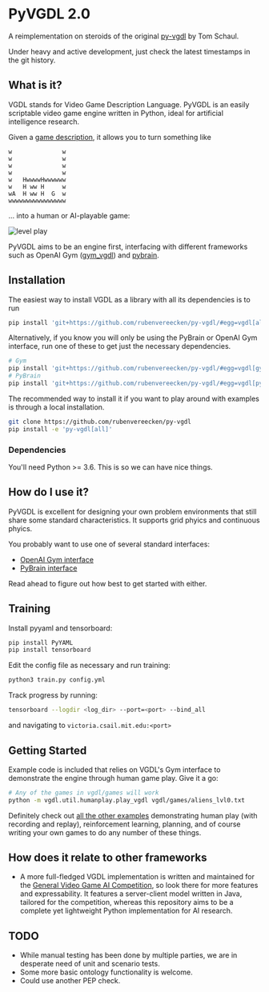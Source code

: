 # PyVGDL 2.0

A reimplementation on steroids
of the original
[py-vgdl](https://github.com/schaul/py-vgdl/)
by Tom Schaul.

Under heavy and active development,
just check the latest timestamps in the git history.


## What is it?

VGDL stands for
Video Game Description Language.
PyVGDL is an easily scriptable video game engine written in Python,
ideal for artificial intelligence research.

Given a [game description](examples/continuousphysics/platformer.txt),
it allows you to turn something like
```
w              w
w              w
w              w
w              w
w   HwwwwHwwwwww
w   H ww H     w
wA  H ww H  G  w
wwwwwwwwwwwwwwww
```
… into a human or AI-playable game:

![level play](examples/continuousphysics/left_to_right_play.png)

PyVGDL aims to be an engine first,
interfacing with
different frameworks
such as OpenAI Gym ([gym_vgdl](https://github.com/EndingCredits/gym_vgdl))
and [pybrain](vgdl/interfaces/pybrain.py).


## Installation
The easiest way to install VGDL as a library
with all its dependencies
is to run
```bash
pip install 'git+https://github.com/rubenvereecken/py-vgdl/#egg=vgdl[all]'
```
Alternatively,
if you know you will only be using
the PyBrain or OpenAI Gym interface,
run one of these
to get just the necessary dependencies.
```bash
# Gym
pip install 'git+https://github.com/rubenvereecken/py-vgdl/#egg=vgdl[gym]'
# PyBrain
pip install 'git+https://github.com/rubenvereecken/py-vgdl/#egg=vgdl[pybrain]'
```

The recommended way to install it if you want to play around
with examples is through a local installation.
```bash
git clone https://github.com/rubenvereecken/py-vgdl
pip install -e 'py-vgdl[all]'
```

### Dependencies
You'll need Python >= 3.6.
This is so we can have nice things.


## How do I use it?

PyVGDL is excellent for designing your own problem environments
that still share some standard characteristics.
It supports grid phyics and
continuous phyics.

You probably want to use
one of several standard interfaces:
- [OpenAI Gym interface](vgdl/interfaces/gym)
- [PyBrain interface](vgdl/interfaces/pybrain)

Read ahead to figure out how best to get started with either.

## Training
Install pyyaml and tensorboard:
```bash
pip install PyYAML
pip install tensorboard
```

Edit the config file as necessary and run training:
```bash
python3 train.py config.yml
```

Track progress by running:
```bash
tensorboard --logdir <log_dir> --port=<port> --bind_all
```
and navigating to `victoria.csail.mit.edu:<port>`

## Getting Started

Example code is included that relies on VGDL's Gym interface
to demonstrate the engine through human game play.
Give it a go:
```bash
# Any of the games in vgdl/games will work
python -m vgdl.util.humanplay.play_vgdl vgdl/games/aliens_lvl0.txt
```
Definitely check out
[all the other examples](examples/README.md)
demonstrating human play (with recording and replay),
reinforcement learning, planning,
and of course writing your own games to do any number of these things.


## How does it relate to other frameworks

- A more full-fledged VGDL implementation is written and maintained
for the [General Video Game AI Competition](http://www.gvgai.net/),
so look there for more features and expressability.
It features a server-client model written in Java,
tailored for the competition,
whereas this repository
aims to be a complete yet lightweight
Python implementation
for AI research.

## TODO
- While manual testing has been done by multiple parties,
  we are in desperate need of unit and scenario tests.
- Some more basic ontology functionality is welcome.
- Could use another PEP check.
